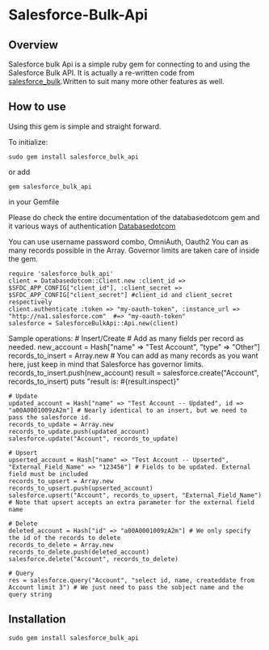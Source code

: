 # Salesforce-Bulk-Api

## Overview

Salesforce bulk Api is a simple ruby gem for connecting to and using the Salesforce Bulk API. It is actually a re-written code from [salesforce_bulk](https://github.com/jorgevaldivia/salesforce_bulk).Written to suit many more other features as well.

## How to use

Using this gem is simple and straight forward.

To initialize:

   `sudo gem install salesforce_bulk_api`

or add

   `gem salesforce_bulk_api`
   
in your Gemfile


Please do check the entire documentation of the databasedotcom gem and it various ways of authentication
[Databasedotcom](https://github.com/heroku/databasedotcom)

You can use username password combo, OmniAuth, Oauth2
You can as many records possible in the Array. Governor limits are taken care of inside the gem.




	require 'salesforce_bulk_api'
	client = Databasedotcom::Client.new :client_id =>  $SFDC_APP_CONFIG["client_id"], :client_secret => $SFDC_APP_CONFIG["client_secret"] #client_id and client_secret respectively
	client.authenticate :token => "my-oauth-token", :instance_url => "http://na1.salesforce.com"  #=> "my-oauth-token"
	salesforce = SalesforceBulkApi::Api.new(client)



Sample operations:
    # Insert/Create
    # Add as many fields per record as needed.
	new_account = Hash["name" => "Test Account", "type" => "Other"] 
	records_to_insert = Array.new
	# You can add as many records as you want here, just keep in mind that Salesforce has governor limits.
	records_to_insert.push(new_account) 
	result = salesforce.create("Account", records_to_insert)
	puts "result is: #{result.inspect}"

    # Update
	updated_account = Hash["name" => "Test Account -- Updated", id => "a00A0001009zA2m"] # Nearly identical to an insert, but we need to pass the salesforce id.
	records_to_update = Array.new
	records_to_update.push(updated_account)
	salesforce.update("Account", records_to_update)

    # Upsert
	upserted_account = Hash["name" => "Test Account -- Upserted", "External_Field_Name" => "123456"] # Fields to be updated. External field must be included
	records_to_upsert = Array.new
	records_to_upsert.push(upserted_account)
	salesforce.upsert("Account", records_to_upsert, "External_Field_Name") # Note that upsert accepts an extra parameter for the external field name

    # Delete
	deleted_account = Hash["id" => "a00A0001009zA2m"] # We only specify the id of the records to delete
	records_to_delete = Array.new
	records_to_delete.push(deleted_account)
	salesforce.delete("Account", records_to_delete)

    # Query
	res = salesforce.query("Account", "select id, name, createddate from Account limit 3") # We just need to pass the sobject name and the query string

## Installation
    sudo gem install salesforce_bulk_api
	

